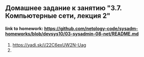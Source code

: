  ## Домашнее задание к занятию "3.7. Компьютерные сети, лекция 2"
 #### link to homework: https://github.com/netology-code/sysadm-homeworks/blob/devsys10/03-sysadmin-08-net/README.md

1. https://yadi.sk/i/22C6exUW2N-Uag
2. 